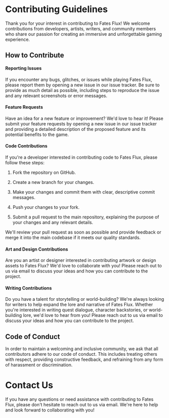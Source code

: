 # Contributing Guidelines
Thank you for your interest in contributing to Fates Flux! We welcome contributions from developers, artists, writers, and community members who share our passion for creating an immersive and unforgettable gaming experience.

## How to Contribute
#### Reporting Issues
If you encounter any bugs, glitches, or issues while playing Fates Flux, please report them by opening a new issue in our issue tracker. Be sure to provide as much detail as possible, including steps to reproduce the issue and any relevant screenshots or error messages.

#### Feature Requests
Have an idea for a new feature or improvement? We'd love to hear it! Please submit your feature requests by opening a new issue in our issue tracker and providing a detailed description of the proposed feature and its potential benefits to the game.

#### Code Contributions
If you're a developer interested in contributing code to Fates Flux, please follow these steps:

1. Fork the repository on GitHub.

2. Create a new branch for your changes.

3. Make your changes and commit them with clear, descriptive commit messages.

4. Push your changes to your fork.

5. Submit a pull request to the main repository, explaining the purpose of your changes and any relevant details.

We'll review your pull request as soon as possible and provide feedback or merge it into the main codebase if it meets our quality standards.

#### Art and Design Contributions
Are you an artist or designer interested in contributing artwork or design assets to Fates Flux? We'd love to collaborate with you! Please reach out to us via email to discuss your ideas and how you can contribute to the project.

#### Writing Contributions
Do you have a talent for storytelling or world-building? We're always looking for writers to help expand the lore and narrative of Fates Flux. Whether you're interested in writing quest dialogue, character backstories, or world-building lore, we'd love to hear from you! Please reach out to us via email to discuss your ideas and how you can contribute to the project.

## Code of Conduct
In order to maintain a welcoming and inclusive community, we ask that all contributors adhere to our code of conduct. This includes treating others with respect, providing constructive feedback, and refraining from any form of harassment or discrimination.

# Contact Us
If you have any questions or need assistance with contributing to Fates Flux, please don't hesitate to reach out to us via email. We're here to help and look forward to collaborating with you!
